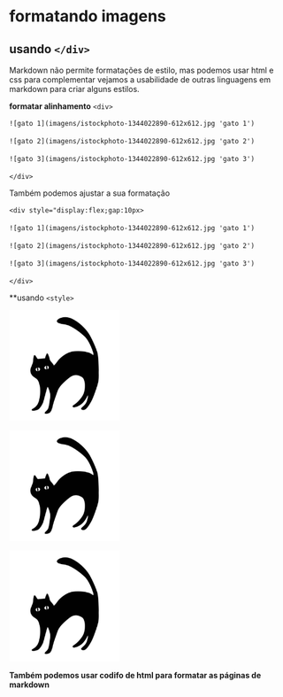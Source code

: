 # formatando imagens 

## usando `</div>` 

Markdown não permite formatações de estilo, mas podemos usar html e css para complementar
vejamos a usabilidade de outras linguagens em markdown para criar alguns estilos.

**formatar alinhamento**
    `<div>`
      
    ![gato 1](imagens/istockphoto-1344022890-612x612.jpg 'gato 1')
    
    ![gato 2](imagens/istockphoto-1344022890-612x612.jpg 'gato 2')
    
    ![gato 3](imagens/istockphoto-1344022890-612x612.jpg 'gato 3')
    
    </div>

Também podemos ajustar a sua formatação

    <div style="display:flex;gap:10px>
      
    ![gato 1](imagens/istockphoto-1344022890-612x612.jpg 'gato 1')
    
    ![gato 2](imagens/istockphoto-1344022890-612x612.jpg 'gato 2')
    
    ![gato 3](imagens/istockphoto-1344022890-612x612.jpg 'gato 3')
    
    </div>

**usando `<style>`

<div>
      
![gato 1](imagens/istockphoto-1344022890-612x612.jpg 'gato 1')
    
![gato 2](imagens/istockphoto-1344022890-612x612.jpg 'gato 2')
    
![gato 3](imagens/istockphoto-1344022890-612x612.jpg 'gato 3')
    
</div>
<style>
img {max-width:200px;}
</style>

**Também podemos usar codifo de html para formatar as páginas de markdown**
